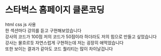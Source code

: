 # 스타벅스 홈페이지 클론코딩
html css js 사용  
한 섹션마다 강의를 듣고 구현해보았습니다  
강사의 코드가 100점 저의 코드가 50점이라 하더라도 저의 힘으로 만들고 싶었습니다  
강사는 물흐르듯 자연스럽게 구현하는데 저는 굉장히 애먹었습니다  
또한 보이는 결과가 같아도 코드 퀄리티는 많이 차이날겁니다  